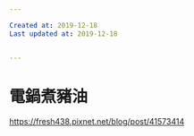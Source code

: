 ```yaml
---

Created at: 2019-12-18
Last updated at: 2019-12-18


---
```


# 電鍋煮豬油


<https://fresh438.pixnet.net/blog/post/41573414>

